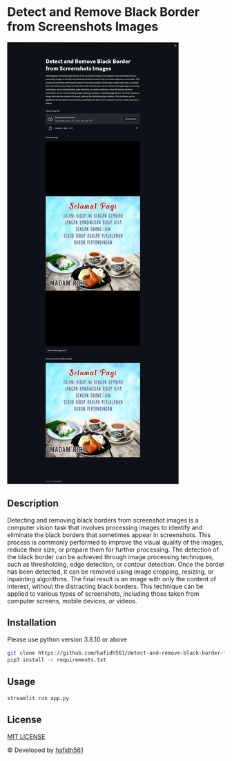 # Detect and Remove Black Border from Screenshots Images

![example](./blob/example.png "example")

## Description

Detecting and removing black borders from screenshot images is a computer vision task that involves processing images to identify and eliminate the black borders that sometimes appear in screenshots. This process is commonly performed to improve the visual quality of the images, reduce their size, or prepare them for further processing. The detection of the black border can be achieved through image processing techniques, such as thresholding, edge detection, or contour detection. Once the border has been detected, it can be removed using image cropping, resizing, or inpainting algorithms. The final result is an image with only the content of interest, without the distracting black borders. This technique can be applied to various types of screenshots, including those taken from computer screens, mobile devices, or videos.

## Installation

Please use python version 3.8.10 or above

```bash
git clone https://github.com/hafidh561/detect-and-remove-black-border-from-screenshots-images.git
pip3 install -r requirements.txt
```

## Usage

```bash
streamlit run app.py
```

## License

[MIT LICENSE](./LICENSE)

© Developed by [hafidh561](https://github.com/hafidh561)
